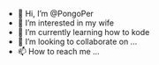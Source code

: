 - 👋 Hi, I’m @PongoPer
- 👀 I’m interested in my wife
- 🌱 I’m currently learning how to kode
- 💞️ I’m looking to collaborate on ...
- 📫 How to reach me ...

<!---
PongoPer/PongoPer is a ✨ special ✨ repository because its `README.md` (this file) appears on your GitHub profile.
You can click the Preview link to take a look at your changes.
--->

